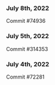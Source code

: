 ### July 8th, 2022

Commit #74936

### July 5th, 2022

Commit #314353


### July 4th, 2022

Commit #72281
